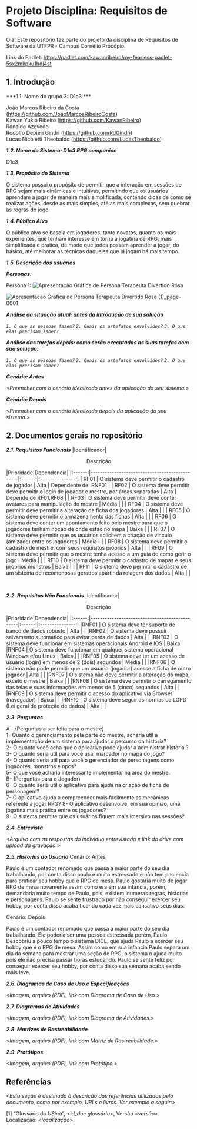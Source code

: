 
# Projeto Disciplina: Requisitos de Software

Olá! Este repositório faz parte do projeto da disciplina de Requisitos de Software da UTFPR - Campus Cornélio Procópio. 

Link do Padlet: https://padlet.com/kawanribeiro/my-fearless-padlet-5sx2mkpku1hdj4st

## 1. Introdução

***1.1. Nome do grupo 3: D1c3 ***

João Marcos Ribeiro da Costa (https://github.com/JoaoMarcosRibeiroCosta)<br/>
Kawan Yukio Ribeiro (https://github.com/KawanRibeiro)<br/>
Ronaldo Azevedo<br/>
Rodolfo Depieri Gindri (https://github.com/RdGindri)<br/>
Lucas Nicoletti Theobaldo (https://github.com/LucasTheobaldo)<br/>

***1.2.  Nome do Sistema: D1c3 RPG companion***

D1c3

***1.3.  Propósito do Sistema***

  O sistema possui o propósito de permitir que a interação em sessões de RPG sejam mais dinâmicas e intuitivas, permitindo que os usuários aprendam a jogar de maneira mais simplificada, contendo dicas de como se realizar ações, desde as mais simples,
até as mais complexas, sem quebrar as regras do jogo.

***1.4.  Público Alvo***

  O público alvo se baseia em jogadores, tanto novatos, quanto os mais experientes, que tenham interesse em torna a jogatina de RPG, mais simplificada e prática, de modo que todos possam aprender a jogar, do básico, até melhorar as técnicas daqueles
que já jogam há mais tempo.

***1.5. Descrição dos usuários***



***Personas:***

Persona 1:
![Apresentação Gráfica de Persona Terapeuta Divertido Rosa](https://github.com/user-attachments/assets/7529d601-9aed-4d3e-ac20-6dcb92795c02)


![Apresentacao Grafica de Persona Terapeuta Divertido Rosa (1)_page-0001](https://github.com/user-attachments/assets/bcc7c7d6-a74b-427e-bdda-805cd753bec0)


***Análise da situação atual: antes da introdução de sua solução***

*`1. O que as pessoas fazem?`*
*`2. Quais os artefatos envolvidos?`*
*`3. O que elas precisam saber?`*

***Análise das tarefas depois: como serão executadas as suas tarefas com sua solução:***

*`1. O que as pessoas fazem?`*
*`2. Quais os artefatos envolvidos?`*
*`3. O que elas precisam saber?`*

***Cenário: Antes***

*<Preencher com o cenário idealizado antes da aplicação do seu sistema.>*

***Cenário: Depois***

*<Preencher com o cenário idealizado depois da aplicação do seu sistema.>*

## 2. Documentos gerais no repositório

***2.1. Requisitos Funcionais***
|Identificador|<p style="text-align:center;">Descrição</p>|Prioridade|Dependencia|
|:------:|-----------------------------------------------|:------:|:---------------:|
| RF01 | O sistema deve permitir o cadastro de jogador | Alta | Dependente de: RNF01 |
| RF02 | O sistema deve permitir deve permitir o login de jogador e mestre, por áreas separadas | Alta | Depende de RF01,RF08 |
| RF03 | O sistema deve permitir deve conter avatares para manipulação do mestre | Média | |
| RF04 | O sistema deve permitir deve permitir a alteração da ficha dos jogadores | Alta | |
| RF05 | O sistema deve permitir o armazenamento das fichas | Alta | | 
| RF06 | O sistema deve conter um apontamento feito pelo mestre para que o jogadores tenham noção de onde estão no mapa | Baixa | | 
| RF07 | O sistema deve permitir que os usuários solicitem a criação de vinculo (amizade) entre os jogadores | Média | |
| RF08 | O sistema deve permitir o cadastro de mestre, com seus requisitos próprios | Alta | |
| RF09 | O sistema deve permitir que o mestre tenha acesso a um guia de como gerir o jogo | Média | |
| RF10 | O sistema deve permitir o cadastro de mapas e seus próprios monstros | Baixa | |
| RF11 | O sistema deve permitir o cadastro de um sistema de recomenpsas gerados apartir da rolagem dos dados | Alta | |

<br>

***2.2. Requisitos Não Funcionais***
|Identificador|<p style="text-align:center;">Descrição</p>|Prioridade|Dependencia|
|:------:|-----------------------------------------------|:------:|:---------------:|
|RNF01 | O sistema deve ter suporte de banco de dados robusto | Alta | |
|RNF02 | O sistema deve possuir salvamento automatico para evitar perda de dados | Alta | |
|RNF03 | O sistema deve funcionar em sistemas operacionais Android e IOS | Baixa
|RNF04 | O sistema deve funcionar em qualquer sistema operacional Windows e/ou Linux | Baixa | |
|RNF05 | O sistema deve ter um acesso de usuário (login) em menos de 2 (dois) segundos | Média | |
|RNF06 | O sistema não pode permitir que um usuário (jogador) acesse a ficha de outro jogador | Alta | |
|RNF07 | O sistema não deve permitir a alteração do mapa, exceto o mestre | Baixa | |
|RNF08 | O sistema deve permitir o carregamento das telas e suas informações em menos de 5 (cinco) segundos | Alta | |
|RNF09 | O sistema deve permitir o acesso do aplicativo via Browser (navegador) | Baixa | |
|RNF10 | O sistema deve seguir as normas da LGPD (Lei geral de proteção de dados) | Alta | |

***2.3. Perguntas***

A - (Perguntas a ser feita para o mestre)<br>
1- Quanto o gerenciamento pela parte do mestre, acharia útil a implementação de um sistema para ajudar o percurso da história?<br>
2- O quanto você acha que o aplicativo pode ajudar a administrar historia ? <br>
3- O quanto seria utíl para você usar marcador no mapa do jogo? <br>
4- O quanto seria utíl para você o gerenciador de personagens como jogadores, monstros e npcs?<br>
5- O que você acharia interessante implementar na area do mestre.<br>
B- (Perguntas para o Jogador)<br>
6- O quanto seria util o aplicativo para ajuda na criação de ficha de personagem?<br>
7- O aplicativo ajuda a compreender mais facilmente as mecânicas referente a jogar RPG?<nr>
8- O aplicativo desenvolve, em sua opinião, uma jogatina mais prática entre os jogadores?<br>
9- O sistema permite que os usuários fiquem mais imersivo nas sessões?<br>

***2.4. Entrevista***

*<Arquivo com as respostas do indivíduo entrevistado e link do drive com upload da gravação.>*

***2.5. Histórias do Usuário***
Cenário: Antes

Paulo é um contador renomado que passa a maior parte do seu dia trabalhando, por conta  disso paulo é muito estressado
e não tem paciencia para praticar seu hobby que é RPG de mesa.
Paulo gostaria muito de jogar RPG de mesa novamente assim como era em sua infancia, porém, demandaria muito tempo de Paulo,
pois, existem inumeras regras, historias e personagens.
Paulo se sente frustrado por não conseguir exercer seu hobby, por conta disso acaba ficando cada vez mais cansativo seus dias.

Cenário: Depois 

Paulo é um contador renomado que passa a maior parte do seu dia trabalhando. Ele poderia ser uma pessoa estressada porém,
Paulo Descobriu a pouco tempo o sistema DICE, que ajuda Paulo a exercer seu hobby que é o RPG de mesa.
Assim como em sua infancia Paulo separa um dia da semana para mestrar uma seção de RPG, o sistema o ajuda muito pois ele
não precisa passar horas estudando.
Paulo se sente feliz por conseguir exercer seu hobby, por conta disso sua semana acaba sendo mais leve.
  
***2.6. Diagramas de Caso de Uso e Especificações***

*<Imagem, arquivo (PDF), link com Diagrama de Caso de Uso.>*

***2.7. Diagramas de Atividades***

*<Imagem, arquivo (PDF), link com Diagrama de Atividades.>*

***2.8. Matrizes de Rastreabilidade***

*<Imagem, arquivo (PDF), link com Matriz de Rastreabilidade.>*

***2.9. Protótipos***

*<Imagem, arquivo (PDF), link com Protótipo.>*

## Referências

*<Esta seção é destinada à descrição das referências utilizadas pelo documento, como por exemplo, URLs e livros. Ver exemplo a seguir:>*

[1] “Glossário da _USina_”, <_id_doc glossário_>, Versão <_versão_>. Localização: <_localização_>.
